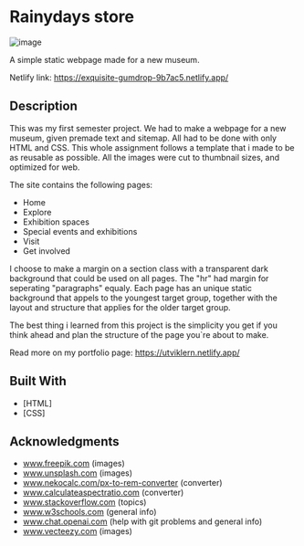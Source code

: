 # Rainydays store


![image](https://imagizer.imageshack.com/v2/952x501q70/r/924/kzGslR.png)

A simple static webpage made for a new museum.

Netlify link: https://exquisite-gumdrop-9b7ac5.netlify.app/

## Description

This was my first semester project. We had to make a webpage for a new museum, given premade text and sitemap. All had to be done with only HTML and CSS.
This whole assignment follows a template that i made to be as reusable as possible. All the images were cut to thumbnail sizes, and optimized for web.

The site contains the following pages:
- Home
- Explore
- Exhibition spaces
- Special events and exhibitions
- Visit
- Get involved

I choose to make a margin on a section class with a transparent dark background that could be used on all pages.
The "hr" had margin for seperating "paragraphs" equaly.
Each page has an unique static background that appels to the youngest target group, together with the layout and structure that applies for the older target group.



The best thing i learned from this project is the simplicity you get if you think ahead and plan the structure of the page you`re about to make.

Read more on my portfolio page: https://utviklern.netlify.app/


## Built With

- [HTML]
- [CSS]




## Acknowledgments

* www.freepik.com (images)
* www.unsplash.com (images)
* www.nekocalc.com/px-to-rem-converter (converter)
* www.calculateaspectratio.com (converter)
* www.stackoverflow.com (topics)
* www.w3schools.com (general info)
* www.chat.openai.com (help with git problems and general info)
* www.vecteezy.com (images)

